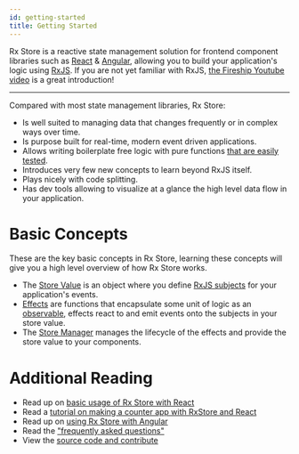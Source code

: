 ```yaml
---
id: getting-started
title: Getting Started
---
```


Rx Store is a reactive state management solution for frontend component libraries such as [React](../../react/installation.md) &amp; [Angular](../../angular/angular.md), allowing you to build your application's logic using [RxJS](https://rxjs.dev/). If you are not yet familiar with RxJS, [the Fireship Youtube video](https://www.youtube.com/watch?v=ewcoEYS85Co) is a great introduction!

---

Compared with most state management libraries, Rx Store:

- Is well suited to managing data that changes frequently or in complex ways over time.
- Is purpose built for real-time, modern event driven applications.
- Allows writing boilerplate free logic with pure functions [that are easily tested](https://rxjs.dev/guide/testing/marble-testing).
- Introduces very few new concepts to learn beyond RxJS itself.
- Plays nicely with code splitting.
- Has dev tools allowing to visualize at a glance the high level data flow in your application.

# Basic Concepts

These are the key basic concepts in Rx Store, learning these concepts will give you a high level overview of how Rx Store works.

- The [Store Value](../basic-concepts/store-value) is an object where you define [RxJS subjects](https://rxjs.dev/guide/subject) for your application's events.
- [Effects](../basic-concepts/root-effect.md) are functions that encapsulate some unit of logic as an [observable](https://rxjs.dev/guide/observable), effects react to and emit events onto the subjects in your store value.
- The [Store Manager](../basic-concepts/manager.md) manages the lifecycle of the effects and provide the store value to your components.

# Additional Reading

- Read up on [basic usage of Rx Store with React](../../react/react.md)
- Read a [tutorial on making a counter app with RxStore and React](../../react/guides/counter.md)
- Read up on [using Rx Store with Angular](../../angular/angular.md)
- Read the ["frequently asked questions"](../../faq.md)
- View the [source code and contribute](https://github.com/rx-store/rx-store)
